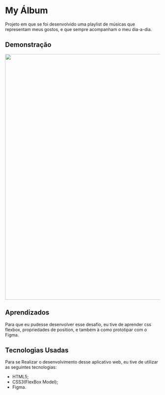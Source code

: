 # My Álbum

Projeto em que se foi desenvolvido uma playlist de músicas que representam meus gostos, e que sempre acompanham o meu dia-a-dia.

## Demonstração

<img src='/4. O que você ouve, na verdade, é o que você é/Spotfly-demo.gif' width='800px'>

## Aprendizados

Para que eu pudesse desenvolver esse desafio, eu tive de aprender css flexbox, propriedades de position, e também à como prototipar com o Figma.

## Tecnologias Usadas

Para se Realizar o desenvolvimento desse aplicativo web, eu tive de utilizar as seguintes tecnologias:

- HTML5;
- CSS3(FlexBox Model);
- Figma.
